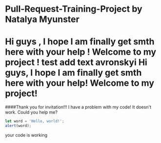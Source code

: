# Pull-Request-Training-Project by Natalya Myunster
Hi guys , I hope I am finally get smth here with your help !
Welcome to my project !
test add text avronskyi
Hi guys, I hope I am finally get smth here with your help!
Welcome to my project!
===========================
####Thank you for invitation!!!
I have a problem with my code! It doesn't work.
Could you help me?

```javascript
let word = 'Hello, world!';
alert(word);
```
your code is working